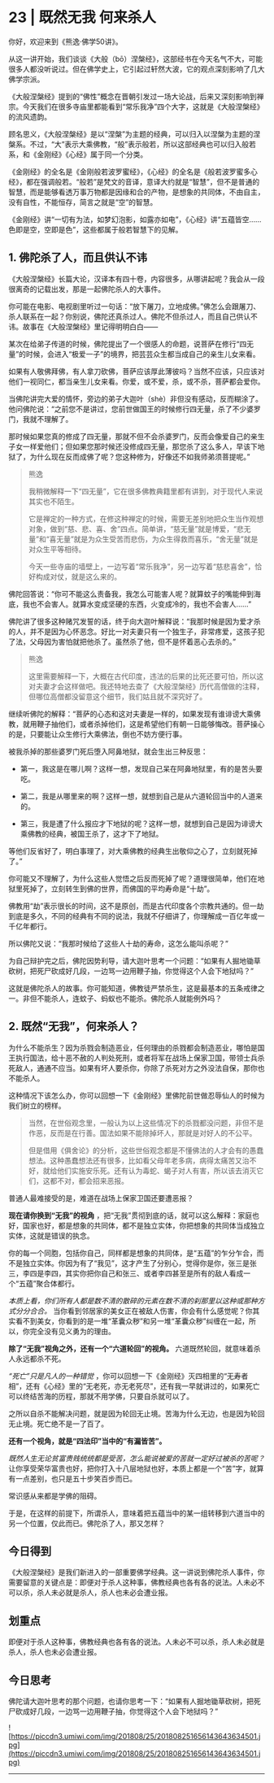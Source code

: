# 23 | 既然无我 何来杀人

你好，欢迎来到《熊逸·佛学50讲》。

从这一讲开始，我们谈谈《大般（bō）涅槃经》，这部经书在今天名气不大，可能很多人都没听说过。但在佛学史上，它引起过轩然大波，它的观点深刻影响了几大佛学宗派。

《大般涅槃经》提到的“佛性”概念在晋朝引发过一场大论战，后来又深刻影响到禅宗。今天我们在很多寺庙里都能看到“常乐我净”四个大字，这就是《大般涅槃经》的流风遗韵。

顾名思义，《大般涅槃经》是以“涅槃”为主题的经典，可以归入以涅槃为主题的涅槃系。不过，“大”表示大乘佛教，“般”表示般若，所以这部经典也可以归入般若系，和《金刚经》《心经》属于同一个分类。

《金刚经》的全名是《金刚般若波罗蜜经》，《心经》的全名是《般若波罗蜜多心经》，都在强调般若。“般若”是梵文的音译，意译大约就是“智慧”，但不是普通的智慧，而是能够看透万事万物都是因缘和合的产物，是想象的共同体，不由自主，没有自性，不能恒存，简言之就是“空”的智慧。

《金刚经》讲“一切有为法，如梦幻泡影，如露亦如电”，《心经》讲“五蕴皆空……色即是空，空即是色”，这些都属于般若智慧下的见解。

## 1. 佛陀杀了人，而且供认不讳

《大般涅槃经》长篇大论，汉译本有四十卷，内容很多，从哪讲起呢？我会从一段很离奇的记载出发，那是一起佛陀杀人的大事件。

你可能在电影、电视剧里听过一句话：“放下屠刀，立地成佛。”佛怎么会跟屠刀、杀人联系在一起？你别说，佛陀还真杀过人。佛陀不但杀过人，而且自己供认不讳。故事在《大般涅槃经》里记得明明白白——

某次在给弟子传道的时候，佛陀提出了一个很感人的命题，说菩萨在修行“四无量”的时候，会进入“极爱一子”的境界，把芸芸众生都当成自己的亲生儿女来看。

如果有人敬佛拜佛，有人拿刀砍佛，菩萨应该厚此薄彼吗？当然不应该，只应该对他们一视同仁，都当亲生儿女来看。你爱，或不爱，杀，或不杀，菩萨都会爱你。

当佛陀讲完大爱的情怀，旁边的弟子大迦叶（shè）非但没有感动，反而糊涂了。他问佛陀说：“之前您不是讲过，您前世做国王的时候修行四无量，杀了不少婆罗门，我就不理解了。

那时候如果您真的修成了四无量，那就不但不会杀婆罗门，反而会像爱自己的亲生子女一样爱他们；但如果您那时候还没修成四无量，那您杀了这么多人，早该下地狱了，为什么现在反而成佛了呢？您这种修为，好像还不如我师弟须菩提呢。”

> 熊逸
> 
> 我稍微解释一下“四无量”，它在很多佛教典籍里都有讲到，对于现代人来说其实也不陌生。
> 
> 它是禅定的一种方式，在修这种禅定的时候，需要无差别地把众生当作观想对象，做到“慈、悲、喜、舍”四点。简单讲，“慈无量”就是博爱，“悲无量”和“喜无量”就是为众生受苦而悲伤，为众生得救而喜乐，“舍无量”就是对众生平等相待。
> 
> 今天一些寺庙的墙壁上，一边写着“常乐我净”，另一边写着“慈悲喜舍”，恰好构成对仗，就是这么来的。

佛陀回答说：“你可不能这么责备我，我怎么可能害人呢？就算蚊子的嘴能伸到海底，我也不会害人。就算水变成坚硬的东西，火变成冷的，我也不会害人……”

佛陀讲了很多这种赌咒发誓的话，终于向大迦叶解释说：“我那时候是因为爱才杀的人，并不是因为心怀恶念。好比一对夫妻只有一个独生子，非常疼爱，这孩子犯了法，父母因为害怕就把他杀了。虽然杀了他，但不是怀着恶心去杀的。”

> 熊逸
> 
> 这里需要解释一下，大概在古代印度，违法的后果的比死还要可怕，所以这对夫妻才会这样做吧。我还特地去查了《大般涅槃经》历代高僧做的注释，但哪位高僧都没留意这个细节，我们姑且就不深究好了。

继续听佛陀的解释：“菩萨的心态和这对夫妻是一样的，如果发现有谁诽谤大乘佛教，就用鞭子抽他们，或者杀掉他们，这是希望他们有朝一日能够悔改。菩萨操心的是，只要能让众生修行大乘佛法，倒也不妨方便行事。

被我杀掉的那些婆罗门死后堕入阿鼻地狱，就会生出三种反思：

* 第一，我这是在哪儿啊？这样一想，发现自己呆在阿鼻地狱里，有的是苦头要吃。

* 第二，我是从哪里来的啊？这样一想，就想到自己是从六道轮回当中的人道来的。

* 第三，我是遭了什么报应才下地狱的呢？这样一想，就想到自己是因为诽谤大乘佛教的经典，被国王杀了，这才下了地狱。

等他们反省好了，明白事理了，对大乘佛教的经典生出敬仰之心了，立刻就死掉了。”

你可能又不理解了，为什么这些人觉悟之后反而死掉了呢？道理很简单，他们在地狱里死掉了，立刻转生到佛的世界，而佛国的平均寿命是“十劫”。

佛教用“劫”表示很长的时间，这不是原创，而是古代印度各个宗教共通的。但一劫到底是多久，不同的经典有不同的说法，我就不仔细讲了，你理解成一百亿年或一千亿年都行。

所以佛陀又说：“我那时候给了这些人十劫的寿命，这怎么能叫杀呢？”

为自己辩护完之后，佛陀因势利导，请大迦叶思考一个问题：“如果有人掘地锄草砍树，把死尸砍成好几段，一边骂一边用鞭子抽，你觉得这个人会下地狱吗？”

这就是佛陀杀人的故事。你可能知道，佛教徒严禁杀生，这是最基本的五条戒律之一。非但不能杀人，连蚊子、蚂蚁也不能杀。佛陀杀人就能例外吗？

## 2. 既然“无我”，何来杀人？

为什么不能杀生？因为杀戮会制造恶业，任何理由的杀戮都会制造恶业，哪怕是国王执行国法，给十恶不赦的人判处死刑，或者将军在战场上保家卫国，带领士兵杀死敌人，通通不应当。如果有坏人要杀你，你除了杀死对方之外没法自保，那你也不能杀人。

这种情况下该怎么办，你可以回想一下《金刚经》里佛陀前世做忍辱仙人的时候为我们树立的榜样。

> 当然，在世俗观念里，一般认为以上这些情况下的杀戮都没问题，非但不是作恶，反而是在行善。国法如果不能除掉坏人，那就是对好人的不公平。
> 
> 但是借用《俱舍论》的分析，这些世俗观念都是不懂佛法的人才会有的愚蠢想法。这种愚蠢想法还有很多，比如看父母年老多病，病得太痛苦又治不好，就给他们实施安乐死。还有认为毒蛇、蝎子对人有害，所以该去消灭它们，这都不对，都会招来恶报。

普通人最难接受的是，难道在战场上保家卫国还要遭恶报？

 **现在请你换到“无我”的视角** ，把“无我”贯彻到底的话，就可以这么解释：家庭也好，国家也好，都是想象的共同体，都不是独立实体，你把想象的共同体当成独立实体，这就是错误的执念。

你的每一个同胞，包括你自己，同样都是想象的共同体，是“五蕴”的乍分乍合，而不是独立实体。你因为有了“我见”，这才产生了分别心，觉得你是你，张三是张三，李四是李四，其实你把你自己和张三、或者李四甚至是所有的敌人看成一个“五蕴”聚合体都行。

 *本质上看，你们所有人都是数不清的散碎的元素在数不清的刹那里以这种或那种方式分分合合。* 当你看到邻居家的美女正在被敌人伤害，你会有什么感觉呢？你其实看不到美女，你看到的是一堆“革囊众秽”和另一堆“革囊众秽”纠缠在一起，所以，你完全没有见义勇为的理由。

 **除了“无我”视角之外，还有一个“六道轮回”的视角。** 六道既然轮回，就意味着杀人永远都杀不死。

 *“死亡”只是凡人的一种错觉* ，你可以回想一下《金刚经》灭四相里的“无寿者相”，还有《心经》里的“无老死，亦无老死尽”，还有我一早就讲过的，如果死亡可以终结苦海的历程，那就不用学佛，只要自杀就可以了。

之所以自杀不能解决问题，就是因为轮回无止境。苦海为什么无边，也是因为轮回无止境。死亡绝不是一了百了。

 **还有一个视角，就是“四法印”当中的“有漏皆苦”。**

 *既然人生无论贫富贵贱统统都是受苦，怎么能说被爱的苦就一定好过被杀的苦呢？* 让你享受荣华富贵也好，把你打入十八层地狱也好，本质上都是一个“苦”字，就算有一点差别，也只是五十步笑百步而已。

常识感从来都是学佛的阻碍。

于是，在这样的前提下，所谓杀人，意味着把五蕴当中的某一组转移到六道当中的另一个位置，仅此而已。佛陀杀了人，那又怎样？

## 今日得到

《大般涅槃经》是我们新进入的一部重要佛学经典。这一讲说到佛陀杀人事件，你需要留意的关键点是：即便对于杀人这种事，佛教经典也各有各的说法。人未必不可以杀，杀人未必就是杀人，杀人也未必会遭业报。

## 划重点

即便对于杀人这种事，佛教经典也各有各的说法。人未必不可以杀，杀人未必就是杀人，杀人也未必会遭业报。

## 今日思考

佛陀请大迦叶思考的那个问题，也请你思考一下：“如果有人掘地锄草砍树，把死尸砍成好几段，一边骂一边用鞭子抽，你觉得这个人会下地狱吗？”

![https://piccdn3.umiwi.com/img/201808/25/201808251656143643634501.jpg](https://piccdn3.umiwi.com/img/201808/25/201808251656143643634501.jpg)

---
